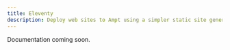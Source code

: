 ```yaml
---
title: Eleventy
description: Deploy web sites to Ampt using a simpler static site generator.
---
```


Documentation coming soon.
